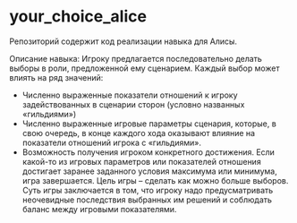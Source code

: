 # your_choice_alice
Репозиторий содержит код реализации навыка для Алисы. 

Описание навыка:
Игроку предлагается последовательно делать выборы в роли, предложенной ему сценарием. Каждый выбор может влиять на ряд значений:
- Численно выраженные показатели отношений к игроку задействованных в сценарии сторон (условно названных «гильдиями»)
- Численно выраженные игровые параметры сценария, которые, в свою очередь, в конце каждого хода оказывают влияние на показатели отношений игрока с «гильдиями».
- Возможность получения игроком конкретного достижения.
Если какой-то из игровых параметров или показателей отношения достигает заранее заданного условия максимума или минимума, игра завершается.
Цель игры – сделать как можно больше выборов.
Суть игры заключается в том, что игроку надо предусматривать неочевидные последствия выбранных им решений и соблюдать баланс между игровыми показателями.
